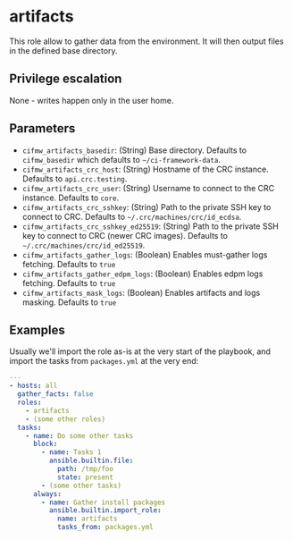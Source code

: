# artifacts
This role allow to gather data from the environment. It will then output files
in the defined base directory.

## Privilege escalation
None - writes happen only in the user home.

## Parameters
* `cifmw_artifacts_basedir`: (String) Base directory. Defaults to `cifmw_basedir` which defaults to `~/ci-framework-data`.
* `cifmw_artifacts_crc_host`: (String) Hostname of the CRC instance. Defaults to `api.crc.testing`.
* `cifmw_artifacts_crc_user`: (String) Username to connect to the CRC instance. Defaults to `core`.
* `cifmw_artifacts_crc_sshkey`: (String) Path to the private SSH key to connect to CRC. Defaults to `~/.crc/machines/crc/id_ecdsa`.
* `cifmw_artifacts_crc_sshkey_ed25519`: (String) Path to the private SSH key to connect to CRC (newer CRC images). Defaults to `~/.crc/machines/crc/id_ed25519`.
* `cifmw_artifacts_gather_logs`: (Boolean) Enables must-gather logs fetching. Defaults to `true`
* `cifmw_artifacts_gather_edpm_logs`: (Boolean) Enables edpm logs fetching. Defaults to `true`
* `cifmw_artifacts_mask_logs`: (Boolean) Enables artifacts and logs masking. Defaults to `true`

## Examples
Usually we'll import the role as-is at the very start of the playbook, and
import the tasks from `packages.yml` at the very end:
```YAML
---
- hosts: all
  gather_facts: false
  roles:
    - artifacts
    - (some other roles)
  tasks:
    - name: Do some other tasks
      block:
        - name: Tasks 1
          ansible.builtin.file:
            path: /tmp/foo
            state: present
        - (some other tasks)
      always:
        - name: Gather install packages
          ansible.builtin.import_role:
            name: artifacts
            tasks_from: packages.yml
```
